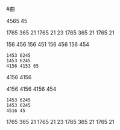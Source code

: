 #曲

4565 45

1765 365 21
1765 21 23
1765 365 21
1765 21

156 456
156 451
156 456
156 454

	1453 6245
	1453 6245
	4156 4153 65

4156 4156

4156 4156
4156 454

	1453 6245
	1453 6245
	4516 45

1765 365 21
1765 21 23
1765 365 21
1765 21

